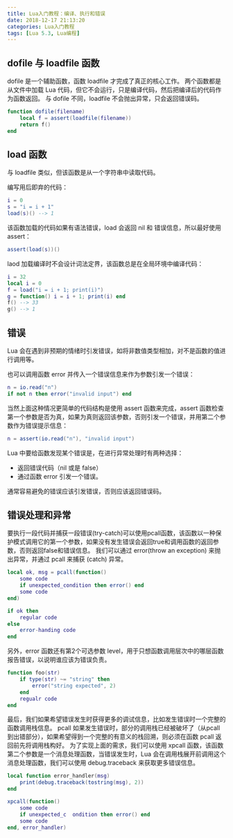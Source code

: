 ```yaml
---
title: Lua入门教程：编译、执行和错误
date: 2018-12-17 21:13:20
categories: Lua入门教程
tags: [Lua 5.3, Lua编程]
---
```


## dofile 与 loadfile 函数

dofile 是一个辅助函数，函数 loadfile 才完成了真正的核心工作。 两个函数都是从文件中加载 Lua 代码，但它不会运行，只是编译代码，然后把编译后的代码作为函数返回。 
与 dofile 不同，loadfile 不会抛出异常，只会返回错误码。

``` lua
function dofile(filename)
    local f = assert(loadfile(filename))
    return f()
end
```

## load 函数

与 loadfile 类似，但该函数是从一个字符串中读取代码。

编写用后即弃的代码：

``` lua
i = 0
s = "i = i + 1"
load(s)() --> 1
```

<!--more-->

该函数加载的代码如果有语法错误，load 会返回 nil 和 错误信息，所以最好使用 assert：

```lua
assert(load(s))()
```

laod 加载编译时不会设计词法定界，该函数总是在全局环境中编译代码：

```lua
i = 32
local i = 0
f = load("i = i + 1; print(i)")
g = function() i = i + 1; print(i) end
f() --> 33
g() --> 1
```

## 错误

Lua 会在遇到非预期的情绪时引发错误，如将非数值类型相加，对不是函数的值进行调用等。

也可以调用函数 error 并传入一个错误信息来作为参数引发一个错误：

``` lua
n = io.read("n")
if not n then error("invalid input") end
```

当然上面这种情况更简单的代码结构是使用 assert 函数来完成，assert 函数检查第一个参数是否为真，如果为真则返回该参数，否则引发一个错误，并用第二个参数作为错误提示信息：

``` lua
n = assert(io.read("n"), "invalid input")
```

Lua 中要给函数发现某个错误是，在进行异常处理时有两种选择：

- 返回错误代码（nil 或是 false）
- 通过函数 error 引发一个错误。

通常容易避免的错误应该引发错误，否则应该返回错误码。

## 错误处理和异常

要执行一段代码并捕获一段错误(try-catch)可以使用pcall函数，该函数以一种保护模式调用它的第一个参数，如果没有发生错误会返回true和调用函数的返回参数，否则返回false和错误信息。
我们可以通过 error(throw an exception) 来抛出异常，并通过 pcall 来捕获 (catch) 异常。

``` lua
local ok, msg = pcall(function()
    some code
    if unexpected_condition then error() end
    some code
end)

if ok then
    regular code
else
    error-handing code
end
```

另外，error 函数还有第2个可选参数 level，用于只想函数调用层次中的哪层函数报告错误，以说明谁应该为错误负责。

``` lua
function foo(str)
    if type(str) ~= "string" then
        error("string expected", 2)
    end
    regualr code
end
```

最后，我们如果希望错误发生时获得更多的调试信息，比如发生错误时一个完整的函数调用栈信息。
pcall 如果发生错误时，部分的调用栈已经被破坏了（从pcall到出错部分），如果希望得到一个完整的有意义的栈回溯，则必须在函数 pcall 返回前先将调用栈构好。
为了实现上面的需求，我们可以使用 xpcall 函数，该函数第二个参数是一个消息处理函数，当错误发生时，Lua 会在调用栈展开前调用这个消息处理函数，我们可以使用 debug.traceback 来获取更多错误信息。

``` lua
local function error_handler(msg)
    print(debug.traceback(tostring(msg), 2))
end

xpcall(function()
    some code
    if unexpected_c  ondition then error() end
    some code
end, error_handler)
```